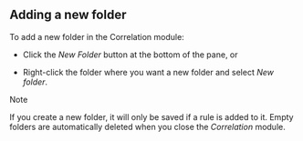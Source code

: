 ## Adding a new folder

To add a new folder in the Correlation module:

- Click the *New Folder* button at the bottom of the pane, or

- Right-click the folder where you want a new folder and select *New folder*.

> [!NOTE]
> If you create a new folder, it will only be saved if a rule is added to it. Empty folders are automatically deleted when you close the *Correlation* module.
>
